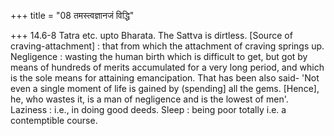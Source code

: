 +++
title = "08 तमस्त्वज्ञानजं विद्धि"

+++
14.6-8 Tatra etc. upto Bharata. The Sattva is dirtless. \[Source of
craving-attachment\] : that from which the attachment of craving springs
up. Negligence : wasting the human birth which is difficult to get, but
got by means of hundreds of merits accumulated for a very long period,
and which is the sole means for attaining emancipation. That has been
also said- 'Not even a single moment of life is gained by (spending\]
all the gems. \[Hence\], he, who wastes it, is a man of negligence and
is the lowest of men'. Laziness : i.e., in doing good deeds. Sleep :
being poor totally i.e. a contemptible course.
